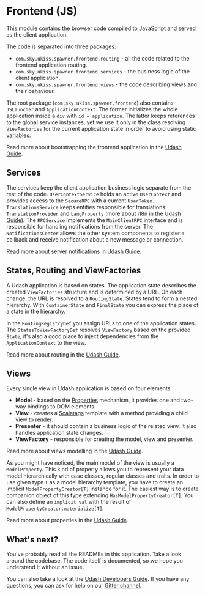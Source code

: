 # Frontend (JS)

This module contains the browser code compiled to JavaScript and served as the client application.

The code is separated into three packages:
* `com.sky.ukiss.spawner.frontend.routing` - all the code related to the frontend application routing.
* `com.sky.ukiss.spawner.frontend.services` - the business logic of the client application.
* `com.sky.ukiss.spawner.frontend.views` - the code describing views and their behaviour.

The root package (`com.sky.ukiss.spawner.frontend`) also contains `JSLauncher` and `ApplicationContext`. The former 
initializes the whole application inside a `div` with `id = application`. The latter keeps references 
to the global service instances, yet we use it only in the class resolving `ViewFactories` 
for the current application state in order to avoid using static variables.

Read more about bootstrapping the frontend application in the [Udash Guide](http://guide.udash.io/#/bootstrapping/frontend).

## Services

The services keep the client application business logic separate from the rest of the code. 
`UserContextService` holds an active `UserContext` and provides access to the `SecureRPC` with 
a current `UserToken`. `TranslationsService` keeps entities responsible for translations: 
`TranslationProvider` and `LangProperty` (more about i18n in the [Udash Guide](http://guide.udash.io/#/ext/i18n)). 
The `RPCService` implements the `MainClientRPC` interface and is responsible for handling notifications from the server.
The `NotificationsCenter` allows the other system components to register a callback and receive notification
about a new message or connection.  

Read more about server notifications in [Udash Guide](http://guide.udash.io/#/rpc/server-client).

## States, Routing and ViewFactories

A Udash application is based on states. The application state describes the created `ViewFactories`
structure and is determined by a URL. On each change, the URL is resolved to a `RoutingState`. 
States tend to form a nested hierarchy.  With `ContainerState` and `FinalState` you can express 
the place of a state in the hierarchy.

In the `RoutingRegistryDef` you assign URLs to one of the application states. 
The `StatesToViewFactoryDef` resolves `ViewFactory` based on the provided `State`, it's also a good place
to inject dependencies from the `ApplicationContext` to the view.

Read more about routing in the [Udash Guide](http://guide.udash.io/#/frontend/routing).

## Views

Every single view in Udash application is based on four elements:
* **Model** - based on the [Properties](http://guide.udash.io/#/frontend/properties) mechanism, it provides one and two-way bindings to DOM elements.
* **View** - creates a [Scalatags](https://github.com/lihaoyi/scalatags) template with a method providing a child view to render.
* **Presenter** - it should contain a business logic of the related view. It also handles application state changes.
* **ViewFactory** - responsible for creating the model, view and presenter. 

Read more about views modelling in the [Udash Guide](http://guide.udash.io/#/frontend/mvp).

As you might have noticed, the main model of the view is usually a `ModelProperty`. This kind of property
allows you to represent your data model hierarchically with case classes, regular classes and traits.
In order to use given type `T` as a model hierarchy template, you have to create an implicit `ModelPropertyCreator[T]` instance 
for it. The easiest way is to create companion object of this type extending `HasModelPropertyCreator[T]`.
You can also define an `implicit val` with the result of `ModelPropertyCreator.materialize[T]`.

Read more about properties in the [Udash Guide](http://guide.udash.io/#/frontend/properties).

## What's next?

You've probably read all the READMEs in this application. Take a look around the codebase. 
The code itself is documented, so we hope you understand it without an issue.

You can also take a look at the [Udash Developers Guide](http://guide.udash.io/). If you have any questions,
you can ask for help on our [Gitter channel](https://gitter.im/UdashFramework/udash-core).